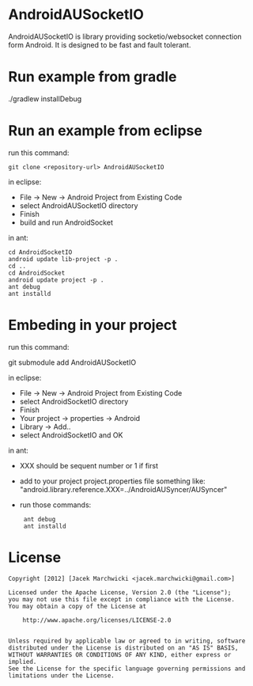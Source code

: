 # AndroidAUSocketIO
AndroidAUSocketIO is library providing socketio/websocket connection form Android.
It is designed to be fast and fault tolerant.

# Run example from gradle

./gradlew installDebug

# Run an example from eclipse

run this command:

    git clone <repository-url> AndroidAUSocketIO
    
in eclipse:
 * File -> New -> Android Project from Existing Code
 * select AndroidAUSocketIO directory
 * Finish
 * build and run AndroidSocket

in ant:

	cd AndroidSocketIO
	android update lib-project -p .
	cd ..
   	cd AndroidSocket
	android update project -p .
   	ant debug
   	ant installd

# Embeding in your project

run this command:

   git submodule add <repository-url> AndroidAUSocketIO

in eclipse:
 * File -> New -> Android Project from Existing Code
 * select AndroidSocketIO directory
 * Finish
 * Your project -> properties -> Android
 * Library -> Add..
 * select AndroidSocketIO and OK

in ant:

 * XXX should be sequent number or 1 if first
 * add to your project project.properties file something like: "android.library.reference.XXX=../AndroidAUSyncer/AUSyncer"
 * run those commands:
 
		ant debug
		ant installd
		
# License

    Copyright [2012] [Jacek Marchwicki <jacek.marchwicki@gmail.com>]
    
    Licensed under the Apache License, Version 2.0 (the "License");
    you may not use this file except in compliance with the License.
    You may obtain a copy of the License at
    
    	http://www.apache.org/licenses/LICENSE-2.0
        
    
    Unless required by applicable law or agreed to in writing, software
    distributed under the License is distributed on an "AS IS" BASIS,
    WITHOUT WARRANTIES OR CONDITIONS OF ANY KIND, either express or implied.
    See the License for the specific language governing permissions and
    limitations under the License.
